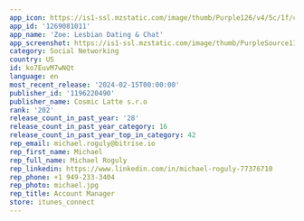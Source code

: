 ```yaml
---
app_icon: https://is1-ssl.mzstatic.com/image/thumb/Purple126/v4/5c/1f/c6/5c1fc6e7-76b4-f2da-fe02-deb1e78a96c6/AppIcon-0-0-1x_U007epad-0-85-220.png/1024x1024bb.png
app_id: '1269081011'
app_name: 'Zoe: Lesbian Dating & Chat'
app_screenshot: https://is1-ssl.mzstatic.com/image/thumb/PurpleSource116/v4/d6/87/29/d6872929-67c5-fa14-fdcc-534787d1010f/844a2611-0abd-45a1-a4de-b8eb815277bc_6-5_ENG_01.jpg/1242x2688bb.png
category: Social Networking
country: US
id: ko7EuvM7wNQt
language: en
most_recent_release: '2024-02-15T00:00:00'
publisher_id: '1196220490'
publisher_name: Cosmic Latte s.r.o
rank: '202'
release_count_in_past_year: '28'
release_count_in_past_year_category: 16
release_count_in_past_year_top_in_category: 42
rep_email: michael.roguly@bitrise.io
rep_first_name: Michael
rep_full_name: Michael Roguly
rep_linkedin: https://www.linkedin.com/in/michael-roguly-77376710
rep_phone: +1 949-233-3404
rep_photo: michael.jpg
rep_title: Account Manager
store: itunes_connect
---
```

